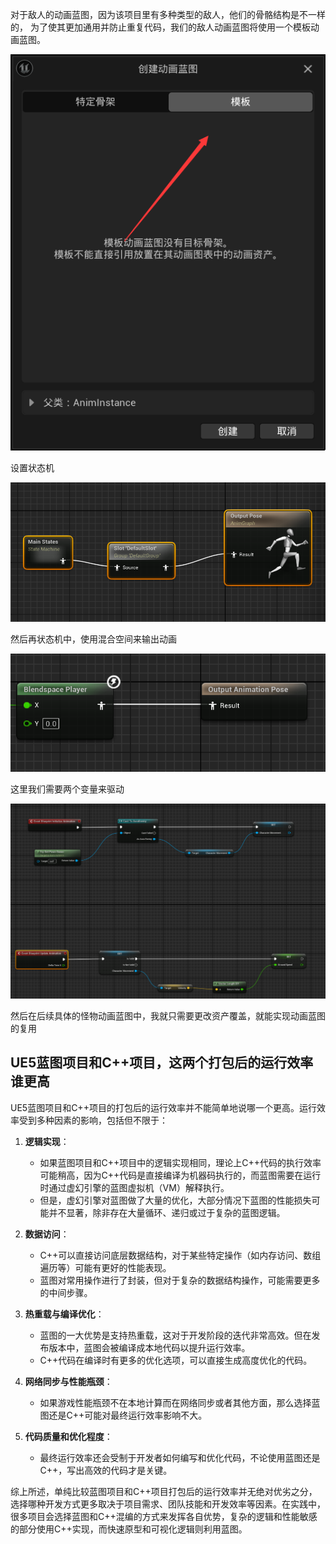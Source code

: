 对于敌人的动画蓝图，因为该项目里有多种类型的敌人，他们的骨骼结构是不一样的， 为了使其更加通用并防止重复代码，我们的敌人动画蓝图将使用一个模板动画蓝图。

![image-20240405131231890](.\image-20240405131231890.png)

设置状态机

![image-20240405131341682](.\image-20240405131341682.png)

然后再状态机中，使用混合空间来输出动画

![image-20240405131631997](.\image-20240405131631997.png)

这里我们需要两个变量来驱动

![image-20240405131831984](.\image-20240405131831984.png)

然后在后续具体的怪物动画蓝图中，我就只需要更改资产覆盖，就能实现动画蓝图的复用



## UE5蓝图项目和C++项目，这两个打包后的运行效率谁更高

UE5蓝图项目和C++项目的打包后的运行效率并不能简单地说哪一个更高。运行效率受到多种因素的影响，包括但不限于：

1. **逻辑实现**：
   - 如果蓝图项目和C++项目中的逻辑实现相同，理论上C++代码的执行效率可能稍高，因为C++代码是直接编译为机器码执行的，而蓝图需要在运行时通过虚幻引擎的蓝图虚拟机（VM）解释执行。
   - 但是，虚幻引擎对蓝图做了大量的优化，大部分情况下蓝图的性能损失可能并不显著，除非存在大量循环、递归或过于复杂的蓝图逻辑。

2. **数据访问**：
   - C++可以直接访问底层数据结构，对于某些特定操作（如内存访问、数组遍历等）可能有更好的性能表现。
   - 蓝图对常用操作进行了封装，但对于复杂的数据结构操作，可能需要更多的中间步骤。

3. **热重载与编译优化**：
   - 蓝图的一大优势是支持热重载，这对于开发阶段的迭代非常高效。但在发布版本中，蓝图会被编译成本地代码以提升运行效率。
   - C++代码在编译时有更多的优化选项，可以直接生成高度优化的代码。

4. **网络同步与性能瓶颈**：
   - 如果游戏性能瓶颈不在本地计算而在网络同步或者其他方面，那么选择蓝图还是C++可能对最终运行效率影响不大。

5. **代码质量和优化程度**：
   - 最终运行效率还会受制于开发者如何编写和优化代码，不论使用蓝图还是C++，写出高效的代码才是关键。

综上所述，单纯比较蓝图项目和C++项目打包后的运行效率并无绝对优劣之分，选择哪种开发方式更多取决于项目需求、团队技能和开发效率等因素。在实践中，很多项目会选择蓝图和C++混编的方式来发挥各自优势，复杂的逻辑和性能敏感的部分使用C++实现，而快速原型和可视化逻辑则利用蓝图。
